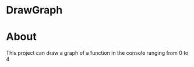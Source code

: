 # DrawGraph

# About
This project can draw a graph of a function in the console ranging from 0 to 4
